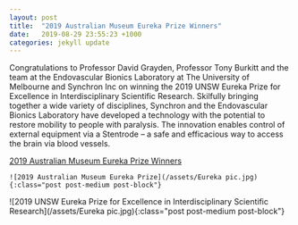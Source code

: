 ```yaml
---
layout: post
title:  "2019 Australian Museum Eureka Prize Winners"
date:   2019-08-29 23:55:23 +1000
categories: jekyll update
---
```

Congratulations to Professor David Grayden, Professor Tony Burkitt and the team at the Endovascular Bionics Laboratory at The University of Melbourne and Synchron Inc on winning the 2019 UNSW Eureka Prize for Excellence in Interdisciplinary Scientific Research. Skilfully bringing together a wide variety of disciplines, Synchron and the Endovascular Bionics Laboratory have developed a technology with the potential to restore mobility to people with paralysis. The innovation enables control of external equipment via a Stentrode – a safe and efficacious way to access the brain via blood vessels.

[2019 Australian Museum Eureka Prize Winners](https://australianmuseum.net.au/get-involved/eureka-prizes/2019-eureka-prize-winners/)

```
![2019 Australian Museum Eureka Prize](/assets/Eureka pic.jpg){:class="post post-medium post-block"}
```
![2019 UNSW Eureka Prize for Excellence in Interdisciplinary Scientific Research](/assets/Eureka pic.jpg){:class="post post-medium post-block"}
